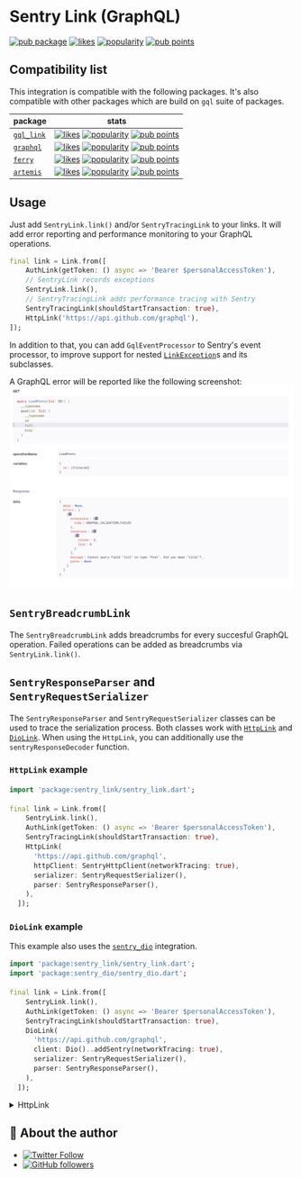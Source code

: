 # Sentry Link (GraphQL)

[![pub package](https://img.shields.io/pub/v/sentry_link.svg)](https://pub.dev/packages/sentry_link) [![likes](https://img.shields.io/pub/likes/sentry_link)](https://pub.dev/packages/sentry_link/score) [![popularity](https://img.shields.io/pub/popularity/sentry_link)](https://pub.dev/packages/sentry_link/score) [![pub points](https://img.shields.io/pub/points/sentry_link)](https://pub.dev/packages/sentry_link/score)

## Compatibility list

This integration is compatible with the following packages. It's also compatible with other packages which are build on `gql` suite of packages.

| package | stats |
|---------|-------|
| [`gql_link`](https://pub.dev/packages/gql_link) | <a href="https://pub.dev/packages/graphql/score"><img src="https://img.shields.io/pub/likes/gql_link" alt="likes"></a> <a href="https://pub.dev/packages/gql_link/score"><img src="https://img.shields.io/pub/popularity/gql_link" alt="popularity"></a> <a href="https://pub.dev/packages/gql_link/score"><img src="https://img.shields.io/pub/points/gql_link" alt="pub points"></a> |
| [`graphql`](https://pub.dev/packages/graphql) | <a href="https://pub.dev/packages/graphql/score"><img src="https://img.shields.io/pub/likes/graphql" alt="likes"></a> <a href="https://pub.dev/packages/graphql/score"><img src="https://img.shields.io/pub/popularity/graphql" alt="popularity"></a> <a href="https://pub.dev/packages/graphql/score"><img src="https://img.shields.io/pub/points/graphql" alt="pub points"></a> |
| [`ferry`](https://pub.dev/packages/ferry) | <a href="https://pub.dev/packages/ferry/score"><img src="https://img.shields.io/pub/likes/ferry" alt="likes"></a> <a href="https://pub.dev/packages/ferry/score"><img src="https://img.shields.io/pub/popularity/ferry" alt="popularity"></a> <a href="https://pub.dev/packages/ferry/score"><img src="https://img.shields.io/pub/points/ferry" alt="pub points"></a> |
| [`artemis`](https://pub.dev/packages/artemis) | <a href="https://pub.dev/packages/artemis/score"><img src="https://img.shields.io/pub/likes/artemis" alt="likes"></a> <a href="https://pub.dev/packages/artemis/score"><img src="https://img.shields.io/pub/popularity/artemis" alt="popularity"></a> <a href="https://pub.dev/packages/artemis/score"><img src="https://img.shields.io/pub/points/artemis" alt="pub points"></a> |

## Usage

Just add `SentryLink.link()` and/or `SentryTracingLink` to your links.
It will add error reporting and performance monitoring to your GraphQL operations.

```dart
final link = Link.from([
    AuthLink(getToken: () async => 'Bearer $personalAccessToken'),
    // SentryLink records exceptions
    SentryLink.link(),
    // SentryTracingLink adds performance tracing with Sentry
    SentryTracingLink(shouldStartTransaction: true),
    HttpLink('https://api.github.com/graphql'),
]);
```

In addition to that, you can add `GqlEventProcessor` to Sentry's event processor, to improve support for nested [`LinkException`](https://pub.dev/documentation/gql_link/latest/link/LinkException-class.html)s and its subclasses.

A GraphQL error will be reported like the following screenshot: 
<img src="https://raw.githubusercontent.com/ueman/sentry-dart-tools/main/sentry_link/screenshot.png" />

## `SentryBreadcrumbLink`

The `SentryBreadcrumbLink` adds breadcrumbs for every succesful GraphQL operation. Failed operations can be added as breadcrumbs via `SentryLink.link()`.

## `SentryResponseParser` and `SentryRequestSerializer` 

The `SentryResponseParser` and `SentryRequestSerializer` classes can be used to trace the serialization process. 
Both classes work with [`HttpLink`](https://pub.dev/packages/gql_http_link) and [`DioLink`](https://pub.dev/packages/gql_dio_link). 
When using the `HttpLink`, you can additionally use the `sentryResponseDecoder` function.

### `HttpLink` example

```dart
import 'package:sentry_link/sentry_link.dart';

final link = Link.from([
    SentryLink.link(),
    AuthLink(getToken: () async => 'Bearer $personalAccessToken'),
    SentryTracingLink(shouldStartTransaction: true),
    HttpLink(
      'https://api.github.com/graphql',
      httpClient: SentryHttpClient(networkTracing: true),
      serializer: SentryRequestSerializer(),
      parser: SentryResponseParser(),
    ),
  ]);
```

### `DioLink` example

This example also uses the [`sentry_dio`](https://pub.dev/packages/sentry_dio) integration.

```dart
import 'package:sentry_link/sentry_link.dart';
import 'package:sentry_dio/sentry_dio.dart';

final link = Link.from([
    SentryLink.link(),
    AuthLink(getToken: () async => 'Bearer $personalAccessToken'),
    SentryTracingLink(shouldStartTransaction: true),
    DioLink(
      'https://api.github.com/graphql',
      client: Dio()..addSentry(networkTracing: true),
      serializer: SentryRequestSerializer(),
      parser: SentryResponseParser(),
    ),
  ]);
```

<details>
  <summary>HttpLink</summary>

# Bonus `HttpLink` tracing

```dart
import 'dart:async';
import 'dart:convert';

import 'package:sentry/sentry.dart';
import 'package:http/http.dart' as http;

import 'package:sentry_link/sentry_link.dart';

final link = Link.from([
  SentryLink.link(),
  SentryTracingLink(shouldStartTransaction: true),
  AuthLink(getToken: () async => 'Bearer $personalAccessToken'),
  HttpLink(
    'https://api.github.com/graphql',
    httpClient: SentryHttpClient(networkTracing: true),
    serializer: SentryRequestSerializer(),
    parser: SentryResponseParser(),
    httpResponseDecoder: sentryResponseDecoder,
  ),
]);

Map<String, dynamic>? sentryResponseDecoder(
  http.Response response, {
  Hub? hub,
}) {
  final currentHub = hub ?? HubAdapter();
  final span = currentHub.getSpan()?.startChild(
        'serialize.http.client',
        description: 'http response deserialization',
      );
  Map<String, dynamic>? result;
  try {
    result = _defaultHttpResponseDecoder(response);
    span?.status = const SpanStatus.ok();
  } catch (e) {
    span?.status = const SpanStatus.unknownError();
    span?.throwable = e;
    rethrow;
  } finally {
    unawaited(span?.finish());
  }
  return result;
}

Map<String, dynamic>? _defaultHttpResponseDecoder(http.Response httpResponse) {
  return json.decode(utf8.decode(httpResponse.bodyBytes))
      as Map<String, dynamic>?;
}
```

</details>

## 📣 About the author

- [![Twitter Follow](https://img.shields.io/twitter/follow/ue_man?style=social)](https://twitter.com/ue_man)
- [![GitHub followers](https://img.shields.io/github/followers/ueman?style=social)](https://github.com/ueman)
